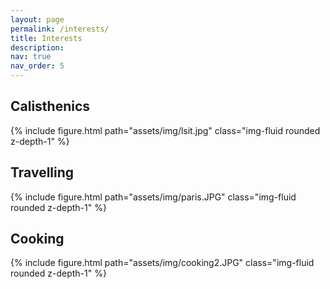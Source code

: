 ```yaml
---
layout: page
permalink: /interests/
title: Interests
description:
nav: true
nav_order: 5
---
```


## Calisthenics
<div class="row">
    <div class="col-sm mt-3 mt-md-0">
        {% include figure.html path="assets/img/lsit.jpg" class="img-fluid rounded z-depth-1" %}
    </div>
</div>

## Travelling
<div class="row">
    <div class="col-sm mt-3 mt-md-0">
        {% include figure.html path="assets/img/paris.JPG" class="img-fluid rounded z-depth-1" %}
    </div>
</div>


## Cooking
<div class="row">
    <div class="col-sm mt-3 mt-md-0">
        {% include figure.html path="assets/img/cooking2.JPG" class="img-fluid rounded z-depth-1" %}
    </div>
</div>